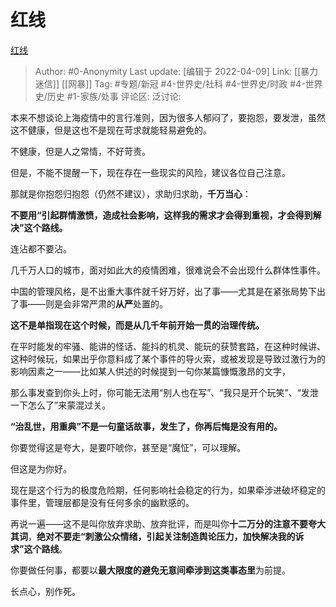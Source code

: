 # 红线
[红线](https://zhuanlan.zhihu.com/p/495498198)

> Author: #0-Anonymity
> Last update: [编辑于 2022-04-09]
> Link: [[暴力迷信]] [[网暴]]
> Tag: #专题/新冠 #4-世界史/社科 #4-世界史/时政 #4-世界史/历史 #1-家族/处事
> 评论区:
> 泛讨论:

本来不想谈论上海疫情中的言行准则，因为很多人郁闷了，要抱怨，要发泄，虽然这不健康，但是这也不是现在苛求就能轻易避免的。

不健康，但是人之常情，不好苛责。

但是，不能不提醒一下，现在存在一些现实的风险，建议各位自己注意。

那就是你抱怨归抱怨（仍然不建议），求助归求助，**千万当心**：

**不要用“引起群情激愤，造成社会影响，这样我的需求才会得到重视，才会得到解决”这个路线。**

连沾都不要沾。

几千万人口的城市，面对如此大的疫情困难，很难说会不会出现什么群体性事件。

中国的管理风格，是不出重大事件就千好万好，出了事——尤其是在紧张局势下出了事——则是会非常严肃的**从严**处置的。

**这不是单指现在这个时候，而是从几千年前开始一贯的治理传统。**

在平时能发的牢骚、能讲的怪话、能抖的机灵、能玩的获赞套路，在这种时候讲、这种时候玩，如果出乎你意料成了某个事件的导火索，或被发现是导致过激行为的影响因素之一——比如某人供述的时候提到一句你某篇慷慨激昂的文字，

那么事发查到你头上时，你可能无法用“别人也在写”、“我只是开个玩笑”、“发泄一下怎么了”来蒙混过关。

**“治乱世，用重典”不是一句童话故事，发生了，你再后悔是没有用的。**

你要觉得这是夸大，是要吓唬你，甚至是“魔怔”，可以理解。

但这是为你好。

现在是这个行为的极度危险期，任何影响社会稳定的行为，如果牵涉进破坏稳定的事件里，管理层都是没有任何多余的幽默感的。

再说一遍——这不是叫你放弃求助、放弃批评，而是叫你**十二万分的注意不要夸大其词**，**绝对不要走“刺激公众情绪，引起关注制造舆论压力，加快解决我的诉求”这个路线**。

你要做任何事，都要以**最大限度的避免无意间牵涉到这类事态里**为前提。

长点心，别作死。
